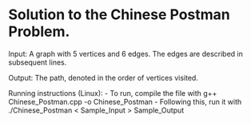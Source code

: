 # Solution to the Chinese Postman Problem.

Input:
    A graph with 5 vertices and 6 edges.
    The edges are described in subsequent lines.

Output:
    The path, denoted in the order of vertices visited.


Running instructions (Linux):
    - To run, compile the file with g++ Chinese_Postman.cpp -o Chinese_Postman
    - Following this, run it with ./Chinese_Postman < Sample_Input > Sample_Output
